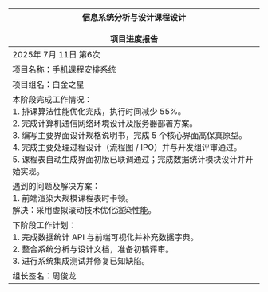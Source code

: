 | 信息系统分析与设计课程设计<br><br>项目进度报告 |
| --- |
| 2025年 7月 11日  第6次 |
| 项目名称：手机课程安排系统 |
| 项目组名：白金之星 |
| 本阶段完成工作情况：<br>1. 排课算法性能优化完成，执行时间减少 55%。<br>2. 完成计算机通信网络环境设计及服务器部署方案。<br>3. 编写主要界面设计规格说明书，完成 5 个核心界面高保真原型。<br>4. 完成主要处理过程设计（流程图 / IPO）并与开发组评审通过。<br>5. 课程表自动生成界面初版已联调通过；完成数据统计模块设计并开始实现。 |
| 遇到的问题及解决方案：<br>1. 前端渲染大规模课程表时卡顿。<br>解决：采用虚拟滚动技术优化渲染性能。 |
| 下阶段工作计划：<br>1. 完成数据统计 API 与前端可视化并补充数据字典。<br>2. 整合系统分析与设计文档，准备初稿评审。<br>3. 进行系统集成测试并修复已知缺陷。 |
| 组长签名：周俊龙 | 